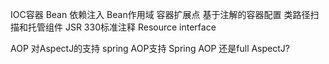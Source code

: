 IOC容器
Bean
依赖注入
Bean作用域
容器扩展点
基于注解的容器配置
类路径扫描和托管组件
JSR 330标准注释
Resource interface



AOP
对AspectJ的支持
spring AOP支持 
Spring AOP 还是full AspectJ?